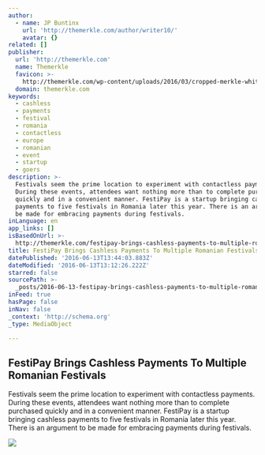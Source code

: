 ```yaml
---
author:
  - name: JP Buntinx
    url: 'http://themerkle.com/author/writer10/'
    avatar: {}
related: []
publisher:
  url: 'http://themerkle.com'
  name: Themerkle
  favicon: >-
    http://themerkle.com/wp-content/uploads/2016/03/cropped-merkle-white-1-192x192.png
  domain: themerkle.com
keywords:
  - cashless
  - payments
  - festival
  - romania
  - contactless
  - europe
  - romanian
  - event
  - startup
  - goers
description: >-
  Festivals seem the prime location to experiment with contactless payments.
  During these events, attendees want nothing more than to complete purchased
  quickly and in a convenient manner. FestiPay is a startup bringing cashless
  payments to five festivals in Romania later this year. There is an argument to
  be made for embracing payments during festivals.
inLanguage: en
app_links: []
isBasedOnUrl: >-
  http://themerkle.com/festipay-brings-cashless-payments-to-multiple-romanian-festivals/
title: FestiPay Brings Cashless Payments To Multiple Romanian Festivals
datePublished: '2016-06-13T13:44:03.883Z'
dateModified: '2016-06-13T13:12:26.222Z'
starred: false
sourcePath: >-
  _posts/2016-06-13-festipay-brings-cashless-payments-to-multiple-romanian-festi.md
inFeed: true
hasPage: false
inNav: false
_context: 'http://schema.org'
_type: MediaObject

---
```

<article style=""><h1>FestiPay Brings Cashless Payments To Multiple Romanian Festivals</h1><p>Festivals seem the prime location to experiment with contactless payments. During these events, attendees want nothing more than to complete purchased quickly and in a convenient manner. FestiPay is a startup bringing cashless payments to five festivals in Romania later this year. There is an argument to be made for embracing payments during festivals.</p><img src="http://themerkle.com/wp-content/uploads/2016/06/Festipay.jpg" /></article>